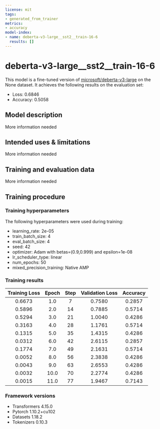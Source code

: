 ```yaml
---
license: mit
tags:
- generated_from_trainer
metrics:
- accuracy
model-index:
- name: deberta-v3-large__sst2__train-16-6
  results: []
---
```


<!-- This model card has been generated automatically according to the information the Trainer had access to. You
should probably proofread and complete it, then remove this comment. -->

# deberta-v3-large__sst2__train-16-6

This model is a fine-tuned version of [microsoft/deberta-v3-large](https://huggingface.co/microsoft/deberta-v3-large) on the None dataset.
It achieves the following results on the evaluation set:
- Loss: 0.6846
- Accuracy: 0.5058

## Model description

More information needed

## Intended uses & limitations

More information needed

## Training and evaluation data

More information needed

## Training procedure

### Training hyperparameters

The following hyperparameters were used during training:
- learning_rate: 2e-05
- train_batch_size: 4
- eval_batch_size: 4
- seed: 42
- optimizer: Adam with betas=(0.9,0.999) and epsilon=1e-08
- lr_scheduler_type: linear
- num_epochs: 50
- mixed_precision_training: Native AMP

### Training results

| Training Loss | Epoch | Step | Validation Loss | Accuracy |
|:-------------:|:-----:|:----:|:---------------:|:--------:|
| 0.6673        | 1.0   | 7    | 0.7580          | 0.2857   |
| 0.5896        | 2.0   | 14   | 0.7885          | 0.5714   |
| 0.5294        | 3.0   | 21   | 1.0040          | 0.4286   |
| 0.3163        | 4.0   | 28   | 1.1761          | 0.5714   |
| 0.1315        | 5.0   | 35   | 1.4315          | 0.4286   |
| 0.0312        | 6.0   | 42   | 2.6115          | 0.2857   |
| 0.1774        | 7.0   | 49   | 2.1631          | 0.5714   |
| 0.0052        | 8.0   | 56   | 2.3838          | 0.4286   |
| 0.0043        | 9.0   | 63   | 2.6553          | 0.4286   |
| 0.0032        | 10.0  | 70   | 2.2774          | 0.4286   |
| 0.0015        | 11.0  | 77   | 1.9467          | 0.7143   |


### Framework versions

- Transformers 4.15.0
- Pytorch 1.10.2+cu102
- Datasets 1.18.2
- Tokenizers 0.10.3
